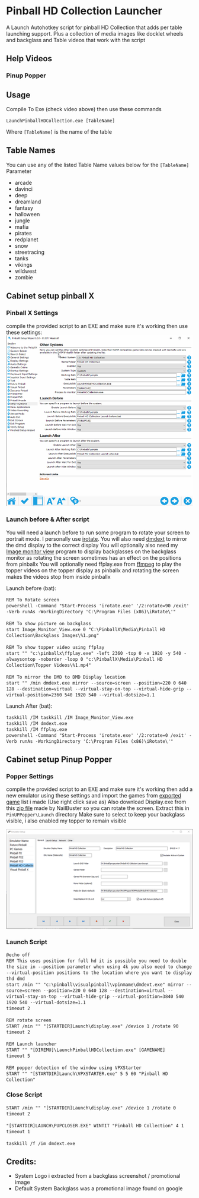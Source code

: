 # Pinball HD Collection Launcher
A Launch Autohotkey script for pinball HD Collection that adds per table launching support. Plus a collection of media images like docklet wheels and backglass and Table videos that work with the script

## Help Videos

### Pinup Popper

## Usage
Compile To Exe (check video above) then use these commands

```
LaunchPinballHDCollection.exe [TableName]
```

Where `[TableName]` is the name of the table

## Table Names
You can use any of the listed Table Name values below for the `[TableName]` Parameter

- arcade
- davinci
- deep
- dreamland
- fantasy
- halloween
- jungle
- mafia
- pirates
- redplanet
- snow
- streetracing
- tanks
- vikings
- wildwest
- zombie

## Cabinet setup pinball X

### Pinball X Settings 
compile the provided script to an EXE and make sure it's working then use these settings:
<IMG src="Meta/pinballxsettings.png"/>

### Launch before & After script
You will need a launch before to run some program to rotate your screen to portrait mode. I personally use [irotate](https://www.entechtaiwan.com/util/irotate.shtm).
You will also need [dmdext](https://github.com/freezy/dmd-extensions/) to mirror the dmd display to the correct display
You will optionally also need my [Image monitor view](https://github.com/joyrider3774/Image_Monitor_View) program to display backglasses on the backglass monitor as rotating the screen sometimes has an effect on the positions from pinballx
You will optionally need ffplay.exe from [ffmpeg](https://ffmpeg.org/download.html) to play the topper videos on the topper display as pinballx and rotating the screen makes the videos stop from inside pinballx

Launch before (bat):
```
REM To Rotate screen
powershell -Command "Start-Process 'irotate.exe' '/2:rotate=90 /exit' -Verb runAs -WorkingDirectory 'C:\Program Files (x86)\iRotate\'"

REM To show picture on backglass
start Image_Monitor_View.exe 0 "C:\PinballX\Media\Pinball HD Collection\Backglass Images\%1.png"

REM To show topper video using ffplay
start "" "c:\pinballx\ffplay.exe" -left 2360 -top 0 -x 1920 -y 540 -alwaysontop -noborder -loop 0 "c:\PinballX\Media\Pinball HD Collection\Topper Videos\%1.mp4"

REM To mirror the DMD to DMD Display location
start "" /min dmdext.exe mirror --source=screen --position=220 0 640 128 --destination=virtual --virtual-stay-on-top --virtual-hide-grip --virtual-position=2360 540 1920 540 --virtual-dotsize=1.1
```

Launch After (bat):
```
taskkill /IM taskkill /IM Image_Monitor_View.exe
taskkill /IM dmdext.exe
taskkill /IM ffplay.exe
powershell -Command "Start-Process 'irotate.exe' '/2:rotate=0 /exit' -Verb runAs -WorkingDirectory 'C:\Program Files (x86)\iRotate\'"
```
## Cabinet setup Pinup Popper

### Popper Settings 
compile the provided script to an EXE and make sure it's working then add a new emulator using these settings and import the games from [exported game](https://raw.githubusercontent.com/joyrider3774/PinballHDCollectionLauncher/main/Databases/Popper/Export_Pinball%20HD%20Collection.pupgames) list i made (Use right click save as)
Also download Display.exe from this [zip file](https://www.nailbuster.com/uploads/PopperFXMirror.zip) made by NailBuster so you can rotate the screen. Extract this in `PinUPPopper\Launch` directory
Make sure to select to keep your backglass visible, i also enabled my topper to remain visible

<IMG src="Meta/poppersettings.png"/>

### Launch Script
```
@echo off
REM This uses position for full hd it is possible you need to double the size in --position parameter when using 4k you also need to change --virtual-position positions to the location where you want to display thd dmd
start /min "" "c:\pinball\visualpinball\vpinmame\dmdext.exe" mirror --source=screen --position=220 0 640 128 --destination=virtual --virtual-stay-on-top --virtual-hide-grip --virtual-position=3840 540 1920 540 --virtual-dotsize=1.1
timeout 2

REM rotate screen
START /min "" "[STARTDIR]Launch\display.exe" /device 1 /rotate 90
timeout 2

REM Launch launcher
START "" "[DIREMU]\LaunchPinballHDCollection.exe" [GAMENAME]
timeout 5

REM popper detection of the window using VPXStarter
START "" "[STARTDIR]Launch\VPXSTARTER.exe" 5 5 60 "Pinball HD Collection"
```

### Close Script
```
START /min "" "[STARTDIR]Launch\display.exe" /device 1 /rotate 0
timeout 2

"[STARTDIR]LAUNCH\PUPCLOSER.EXE" WINTIT "Pinball HD Collection" 4 1
timeout 1

taskkill /f /im dmdext.exe
```

## Credits:
- System Logo i extracted from a backglass screenshot / promotional image
- Default System Backglass was a promotional image found on google
